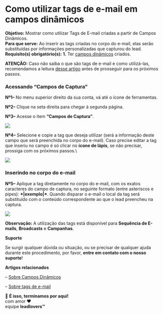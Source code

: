 # Como utilizar tags de e-mail em campos dinâmicos

**Objetivo:** Mostrar como utilizar Tags de E-mail criadas a partir de Campos Dinâmicos.\
**Para que serve:** Ao inserir as tags criadas no corpo do e-mail, elas serão substituídas por informações personalizadas que capturou do lead.\
**Requisito(s) obrigatório(s):** **1.** Ter [campos dinâmicos](https://suporte.love/como-criar-campos-dinamicos-e-como-criar-formulario-dinamico/) criados.

**ATENÇÃO:** Caso não saiba o que são tags de e-mail e como utilizá-las, recomendamos a leitura [desse artigo](https://suporte.love/tags-de-email/) antes de prosseguir para os próximos passos.

### **Acessando “Campos de Captura”** <a href="#acessando-campos-dinamicos" id="acessando-campos-dinamicos"></a>

**Nº1–** No menu superior direito da sua conta, vá até o ícone de ferramentas.

**Nº2–** Clique na seta direita para chegar à segunda página.

**Nº3–** Acesse o item **“Campos de Captura”**.

[![](https://legado.leadlovers.site/wp-content/uploads/2022/03/img01.png)](https://legado.leadlovers.site/wp-content/uploads/2022/03/img01.png)

**Nº4–** Selecione e copie a tag que deseja utilizar (será a informação deste campo que será preenchida no corpo do e-mail). Caso precise editar a tag que inseriu no campo é só clicar no **ícone de lápis**, se não precisar, prossiga com os próximos passos.\


[![](https://legado.leadlovers.site/wp-content/uploads/2022/03/image02.png)](https://legado.leadlovers.site/wp-content/uploads/2022/03/image02.png)

### **Inserindo no corpo do e-mail** <a href="#inserindo-tag" id="inserindo-tag"></a>

**Nº5–** Aplique a tag diretamente no corpo do e-mail, com os exatos caracteres do campo de captura, no seguinte formato (entre asteriscos e pipes): **\*|exemplo|\***. Quando disparar o e-mail o local da tag será substituído com o conteúdo correspondente ao que o lead preencheu na captura.

[![](https://legado.leadlovers.site/wp-content/uploads/2022/03/image03.png)](https://legado.leadlovers.site/wp-content/uploads/2022/03/image03.png)

**Observação:** A utilização das tags está disponível para **Sequência de E-mails**, **Broadcasts** e **Campanhas**.

**Suporte**

Se surgir qualquer dúvida ou situação, ou se precisar de qualquer ajuda durante este procedimento, por favor, **entre em contato com o nosso suporte**!

**Artigos relacionados**

– [Sobre Campos Dinâmicos](https://suporte.love/como-criar-campos-dinamicos-e-como-criar-formulario-dinamico/)

– [Sobre tags de e-mail](https://suporte.love/tags-de-email/)

🏁 **É isso, terminamos por aqui!**\
com amor ❤\
equipe **leadlovers™**
